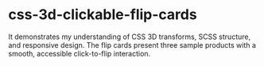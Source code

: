 # css-3d-clickable-flip-cards
It demonstrates my understanding of CSS 3D transforms, SCSS structure, and responsive design.   The flip cards present three sample products with a smooth, accessible click-to-flip interaction.
